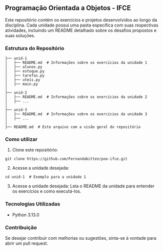 ## Programação Orientada a Objetos - IFCE
Este repositório contém os exercícios e projetos desenvolvidos ao longo da disciplina. Cada unidade possui uma pasta específica com 
suas respectivas atividades, incluindo um README detalhado sobre os desafios propostos e suas soluções.

### Estrutura do Repositório
```
├── unid-1
│   ├── README.md  # Informações sobre os exercícios da unidade 1
│   ├── alunos.py
│   ├── estoque.py
│   ├── tarefas.py
│   ├── uteis.py
│   ├── main.py
│
├── unid-2
│   ├── README.md  # Informações sobre os exercícios da unidade 2
│   ├── ...
│
├── unid-3
│   ├── README.md  # Informações sobre os exercícios da unidade 3
│   ├── ...
│
├── README.md  # Este arquivo com a visão geral do repositório
```
### Como utilizar
1. Clone este repositório:
```
git clone https://github.com/Fernandabitten/poo-ifce.git
```
2. Acesse a unidade desejada:
```
cd unid-1  # Exemplo para a unidade 1
```
3. Acesse a unidade desejada:
Leia o README da unidade para entender os exercícios e como executá-los.

### Tecnologias Utilizadas
* Python 3.13.0

### Contribuição
Se desejar contribuir com melhorias ou sugestões, sinta-se à vontade para abrir um pull request.


